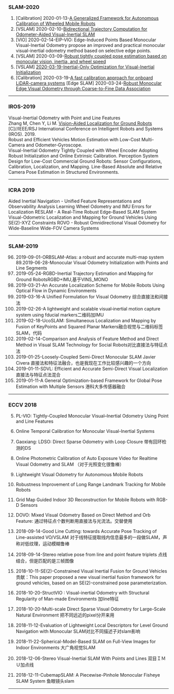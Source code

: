 ### SLAM-2020
1. [Calibration] 2020-01-13-[A Generalized Framework for Autonomous Calibration of Wheeled Mobile Robots](https://arxiv.org/pdf/2001.01555.pdf)
2. [VSLAM] 2020-02-10-[Bidirectional Trajectory Computation for Odometer-Aided Visual-Inertial SLAM](https://arxiv.org/pdf/2002.00195.pdf)
3. [VIO] 2020-02-14-EIP-VIO: Edge-Induced Points Based Monocular Visual-Inertial Odometry propose an improved and practical monocular visual-inertial odometry method based on selective edge points.
52. [VSLAM] 2020-03-09-[Robust tightly coupled pose estimation based on monocular vision, inertia, and wheel speed](https://arxiv.org/ftp/arxiv/papers/2003/2003.01496.pdf)
64. [VSLAM] [2020-03-19-Inertial-Only Optimization for Visual-Inertial Initialization](https://arxiv.org/pdf/2003.05766.pdf)
67. [Calibration] 2020-03-19-[A fast calibration approach for onboard LiDAR-camera systems](https://journals.sagepub.com/doi/pdf/10.1177/1729881420909606)
[Edge SLAM] 2020-03-24-[Robust Monocular Edge Visual Odometry through Coarse-to-Fine Data Association](https://www.researchgate.net/publication/336056167_Robust_Monocular_Edge_Visual_Odometry_through_Coarse-to-Fine_Data_Association)
--------------------------------------------------------------------------------------------------------------------------------------
###  IROS-2019
Visual-Inertial Odometry with Point and Line Features  
Zhang M, Chen Y, Li M. [Vision-Aided Localization for Ground Robots](https://hitcm.github.io/data/papers/IROS2019_ground.pdf)
[C]//IEEE/RSJ International Conference on Intelligent Robots and Systems (IROS). 2019.  
Robust and Efficient Vehicles Motion Estimation with Low-Cost Multi-Camera and Odometer-Gyroscope.  
Visual-Inertial Odometry Tightly Coupled with Wheel Encoder Adopting Robust Initialization and Online Extrinsic Calibration.
Perception System Design for Low-Cost Commercial Ground Robots: Sensor Configurations, Calibration, Localization, and Mapping.
Line-Based Absolute and Relative Camera Pose Estimation in Structured Environments.

--------------------------------------------------------------------------------------------------------------------------------------
###  ICRA 2019
Aided Inertial Navigation - Unified Feature Representations and Observability Analysis
Learning Wheel Odometry and IMU Errors for Localization
RESLAM - A Real-Time Robust Edge-Based SLAM System
Visual-Odometric Localization and Mapping for Ground Vehicles Using SE(2)-XYZ Constraints
ROVO - Robust Omnidirectional Visual Odometry for Wide-Baseline Wide-FOV Camera Systems

--------------------------------------------------------------------------------------------------------------------------------------
###  SLAM-2019
96. 2019-09-01-ORBSLAM-Atlas: a robust and accurate multi-map system
89.2019-06-28-Monocular Visual Odometry Initialization with Points and Line Segments
70. 2019-05-24-RGBD-Inertial Trajectory Estimation and Mapping for Ground RobotsRGBD+IMU,基于VINS_MONO
34. 2019-03-21-An Accurate Localization Scheme for Mobile Robots Using Optical Flow in Dynamic Environments
32. 2019-03-16-A Unified Formulation for Visual Odometry 综合直接法和间接法
18. 2019-02-26-A lightweight and scalable visual‑inertial motion capture system using fducial markers二维码加IMU
16. 2019-02-18-UcoSLAM: Simultaneous Localization and Mapping by Fusion of KeyPoints and Squared Planar Markers融合视觉与二维码标签SLAM，代码
13. 2019-02-14-Comparison and Analysis of Feature Method and Direct Method in Visual SLAM Technology for Social Robots对比直接法与特征点法
6. 2019-01-25-Loosely-Coupled Semi-Direct Monocular SLAM Javier Civera 直接法和特征法融合，也是我现在工作比较感兴趣的一个方向
4. 2019-01-11-SDVL: Efficient and Accurate Semi-Direct Visual Localization 直接法与特征点法混合
2. 2019-01-11-A General Optimization-based Framework for Global Pose Estimation with Multiple Sensors 港科大多传感器融合
--------------------------------------------------------------------------------------------------------------------------------------
### ECCV 2018 
5. PL-VIO: Tightly-Coupled Monocular Visual–Inertial Odometry Using Point and Line Features
6. Online Temporal Calibration for Monocular Visual-Inertial Systems
4. Gaoxiang: LDSO: Direct Sparse Odometry with Loop Closure 带有回环检测的DS
8. Online Photometric Calibration of Auto Exposure Video for Realtime Visual Odometry and SLAM （对于光照变化很鲁棒）
23. Lightweight Visual Odometry for Autonomous Mobile Robots
24. Robustness Improvement of Long Range Landmark Tracking for Mobile Robots
25. Grid Map Guided Indoor 3D Reconstruction for Mobile Robots with RGB-D Sensors
30. DOVO: Mixed Visual Odometry Based on Direct Method and Orb Feature: 通过特征点个数判断用直接法与光流法。交替使用
33. 2018-09-14-Good Line Cutting: towards Accurate Pose Tracking of Line-assisted VO/VSLAM 对于线特征提取线内信息最多的一段做SLAM，声称对低纹理，运动模糊鲁棒
43. 2018-09-14-Stereo relative pose from line and point feature triplets 点线结合，但是匹配的是三帧图像


74. 2018-10-11-SE(2)-Constrained Visual Inertial Fusion for Ground Vehicles 贡献：This paper proposed a new visual inertial fusion framework for ground vehicles, based on an SE(2)-constrained pose parameterization.
79. 2018-10-20-StructVIO : Visual-inertial Odometry with Structural Regularity of Man-made Environments 加line特征
81. 2018-10-20-Multi-scale Direct Sparse Visual Odometry for Large-Scale Natural Environment 把不同远近的pixel分开来用
93. 2018-11-12-Evaluation of Lightweight Local Descriptors for Level Ground Navigation with Monocular SLAM对比不同描述子对slam影响
99. 2018-11-22-Spherical-Model-Based SLAM on Full-View Images for Indoor Environments 大广角视觉SLAM
104. 2018-12-06-Stereo Visual-Inertial SLAM With Points and Lines 双目ＩＭＵ加点线
108. 2018-12-11-CubemapSLAM: A Piecewise-Pinhole Monocular Fisheye SLAM System 鱼眼镜头slam

--------------------------------------------------------------------------------------------------------------------------------------
